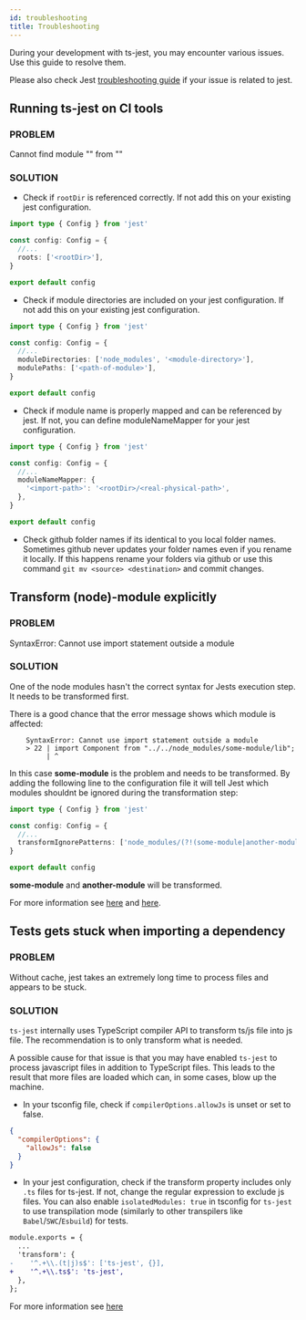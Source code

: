 ```yaml
---
id: troubleshooting
title: Troubleshooting
---
```


During your development with ts-jest, you may encounter various issues. Use this guide to resolve them.

Please also check Jest [troubleshooting guide](https://jestjs.io/docs/en/troubleshooting) if your issue is related to jest.

## Running ts-jest on CI tools

### PROBLEM

Cannot find module "" from ""

### SOLUTION

- Check if `rootDir` is referenced correctly. If not add this on your existing jest configuration.

```ts title="jest.config.ts"
import type { Config } from 'jest'

const config: Config = {
  //...
  roots: ['<rootDir>'],
}

export default config
```

- Check if module directories are included on your jest configuration. If not add this on your existing jest configuration.

```ts title="jest.config.ts"
import type { Config } from 'jest'

const config: Config = {
  //...
  moduleDirectories: ['node_modules', '<module-directory>'],
  modulePaths: ['<path-of-module>'],
}

export default config
```

- Check if module name is properly mapped and can be referenced by jest. If not, you can define moduleNameMapper for your jest configuration.

```ts title="jest.config.ts"
import type { Config } from 'jest'

const config: Config = {
  //...
  moduleNameMapper: {
    '<import-path>': '<rootDir>/<real-physical-path>',
  },
}

export default config
```

- Check github folder names if its identical to you local folder names. Sometimes github never updates your folder names even if you rename it locally. If this happens rename your folders via github or use this command `git mv <source> <destination>` and commit changes.

## Transform (node)-module explicitly

### PROBLEM

SyntaxError: Cannot use import statement outside a module

### SOLUTION

One of the node modules hasn't the correct syntax for Jests execution step. It needs to
be transformed first.

There is a good chance that the error message shows which module is affected:

```shell
    SyntaxError: Cannot use import statement outside a module
    > 22 | import Component from "../../node_modules/some-module/lib";
         | ^
```

In this case **some-module** is the problem and needs to be transformed.
By adding the following line to the configuration file it will tell Jest which modules
shouldnt be ignored during the transformation step:

```ts title="jest.config.ts"
import type { Config } from 'jest'

const config: Config = {
  //...
  transformIgnorePatterns: ['node_modules/(?!(some-module|another-module))'],
}

export default config
```

**some-module** and **another-module** will be transformed.

For more information see [here](https://stackoverflow.com/questions/63389757/jest-unit-test-syntaxerror-cannot-use-import-statement-outside-a-module) and [here](https://stackoverflow.com/questions/52035066/how-to-write-jest-transformignorepatterns).

## Tests gets stuck when importing a dependency

### PROBLEM

Without cache, jest takes an extremely long time to process files and appears to be stuck.

### SOLUTION

`ts-jest` internally uses TypeScript compiler API to transform ts/js file into js file. The recommendation is to only transform what is needed.

A possible cause for that issue is that you may have enabled `ts-jest` to process javascript files in addition to TypeScript files. This leads to the result that more files are loaded which can, in some cases, blow up the machine.

- In your tsconfig file, check if `compilerOptions.allowJs` is unset or set to false.

```json title="tsconfig.json"
{
  "compilerOptions": {
    "allowJs": false
  }
}
```

- In your jest configuration, check if the transform property includes only `.ts` files for ts-jest. If not, change the regular expression to exclude js files. You can also enable `isolatedModules: true` in tsconfig for `ts-jest` to use transpilation mode (similarly to other transpilers like `Babel`/`SWC`/`Esbuild`) for tests.

```diff
module.exports = {
  ...
  'transform': {
-    '^.+\\.(t|j)s$': ['ts-jest', {}],
+    '^.+\\.ts$': 'ts-jest',
  },
};
```

For more information see [here](https://github.com/kulshekhar/ts-jest/issues/4294)
